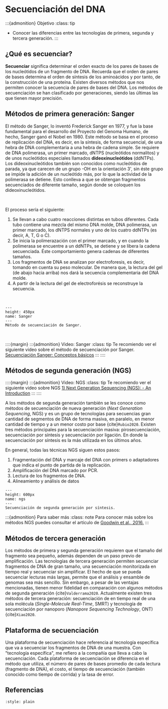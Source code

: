 # Secuenciación del DNA

:::{admonition} Objetivo
:class: tip
* Conocer las diferencias entre las tecnologías de primera, segunda y tercera generación.
:::

## ¿Qué es secuenciar?

**Secuenciar** significa determinar el orden exacto de los pares de bases de los nucleótidos de un fragmento de DNA. Recuerda que el orden de pares de bases determina el orden de síntesis de los aminoácidos y por tanto, de la construcción de una proteína. Existen diversos métodos que nos permiten conocer la secuencia de pares de bases del DNA. Los métodos de secuenciación se han clasificado por generaciones, siendo las últimas las que tienen mayor precisión.

## Métodos de primera generación: Sanger

El método de Sanger, lo inventó Frederick Sanger en 1977, y fue la base fundamental para el desarrollo del Proyecto del Genoma Humano, de hecho, Sanger ganó el Nobel en 1980. Este método se basa en el proceso de replicación del DNA, es decir,  en la síntesis, de forma secuencial, de una hebra de DNA complementaria a una hebra de cadena simple. Se requiere de DNA polimerasa, un primer marcado, dNTPS (nucleótidos normalitos) y de unos nucleótidos especiales llamados **dideoxinucleótidos** (ddNTPs). Los dideoxinucleótidos también son conocidos como nucleótidos de parada, ya que carecen de un grupo -OH en la orientación 3', sin éste grupo se impide la adición de un nucleótido más, por lo que la actividad de la polimerasa se detiene.  Esto conlleva a que se obtengan fragmentos secuenciados de diferente tamaño, según donde se coloquen los dideoxinucleótidos.

<br>

El proceso sería el siguiente:
<br>
1. Se llevan a cabo cuatro reacciones distintas en tubos diferentes. Cada tubo contiene una mezcla del mismo DNA molde, DNA polimerasa, un primer marcado, los dNTPS normales y uno de los cuatro ddNTPs (es decir, A, T, G o C).
2. Se inicia la polimerazación con el primer marcado, y en cuando la polimerasa se encuentre a un ddNTPs, se detiene y se libera la cadena secuenciada. Éste comportamiento genera cadenas de diferentes tamaños.
3. Los fragmentos de DNA se analizan por electroforesis, es decir, tomando en cuenta su peso  molecular. De manera que, la lectura del gel (de abajo hacia arriba) nos dará la secuencia complementaria del DNA molde.
4. A partir de la lectura del gel de electroforésis se reconstruye la secuencia.

<br>

```{figure} ../images/sanger.png
---
height: 450px
name: Sanger
---
Método de secuenciación de Sanger.
```

<br>

::::{margin}
:::{admonition} Video: Sanger
:class: tip
Te recomiendo ver el siguiente video sobre el método de secuenciación por Sanger.
<a href = "https://www.youtube.com/watch?v=oeJoTZCRrvU&t=140s&ab_channel=BrandonOrtizCasas">Secuenciación Sanger: Conceptos básicos</a>
:::
::::

## Métodos de segunda generación (NGS)

::::{margin}
:::{admonition} Video: NGS
:class: tip
Te recomiendo ver el siguiente video sobre NGS
<a href = "https://www.youtube.com/watch?v=jFCD8Q6qSTM&ab_channel=AppliedBiologicalMaterials-abm">1) Next Generation Sequencing (NGS): - An Introduction</a>
:::
::::


A los métodos de segunda generación también se les conoce como métodos de secuenciación de nueva generación (*Next Generation Sequencing*, NGS) y es un grupo de tecnologías para secuencias gran cantidad de segmentos de DNA de forma masiva, en paralelo, en menor cantidad de tiempo y a un menor costo por base {cite}`Rubio2020`. Existen tres métodos principales para la secuenciación masiva: pirosecuenciación, secuenciación por síntesis y secuenciación por ligación. En donde la secuenciación por síntesis  es la más utilizada en los últimos años.
<br>

En general, todas las técnicas NGS siguen estos pasos:

1. Fragmentación del DNA y marcaje del DNA con primers o adaptadores que indica el punto de partida de la replicación.
2. Amplificación del DNA marcado por PCR.
3. Lectura de los fragmentos de DNA.
4. Alineamiento y análisis de datos

```{figure} ../images/ngs-illumina.png
---
height: 600px
name: ngs
---
Secuenciación de segunda generación por síntesis.
```

:::{admonition} Para saber más
:class: note
Para conocer más sobre los métodos NGS puedes consultar el artículo de <a href = "https://drive.google.com/file/d/1yRMEmjYNChjMwW020_fn9O5gs-lEXgC5/view?usp=sharing">Goodwin et al., 2016.</a>
:::

## Métodos de tercera generación
Los métodos de primera y segunda generación requieren que el tamaño del fragmento sea pequeño, además dependen de un paso previo de amplificación. Las tecnologías de tercera generación permiten secuenciar fragmentos de DNA de gran tamaño, una secuenciación monitorizada en tiempo real y secuenciar sin amplificar. El hecho de que se pueda secuenciar lecturas más largas, permite que el análisis y ensamble de genomas sea más sencillo. Sin embargo, a pesar de las ventajas mencionadas, tienen menor fidelidad en comparación con algunos métodos de segunda generación {cite}`Valderrama2020`. Actualmente existen tres métodos de tercera generación: secuenciación de en tiempo real de una sola  molécula (*Single-Molecule Real-Time*, SMRT) y tecnología de secuenciación por nanoporo (*Nanopore Sequencing Technology*, ONT) {cite}`Xiao2020`.  

## Plataforma de secuenciación
Una plataforma de secuenciación hace referencia al tecnología específica que va a secuenciar los fragmentos de DNA de una muestra. Con "tecnología específica", me refiero a la compañía que lleva a cabo la secuenciación. Cada plataforma de secuenciación se diferencia en el método que utiliza, el número de pares de bases promedio de cada lectura (fragmento de DNA), el costo, el tiempo de secuenciación (también conocido como tiempo de corrida) y la tasa de error.



## Referencias

```{bibliography}
:style: plain
```
